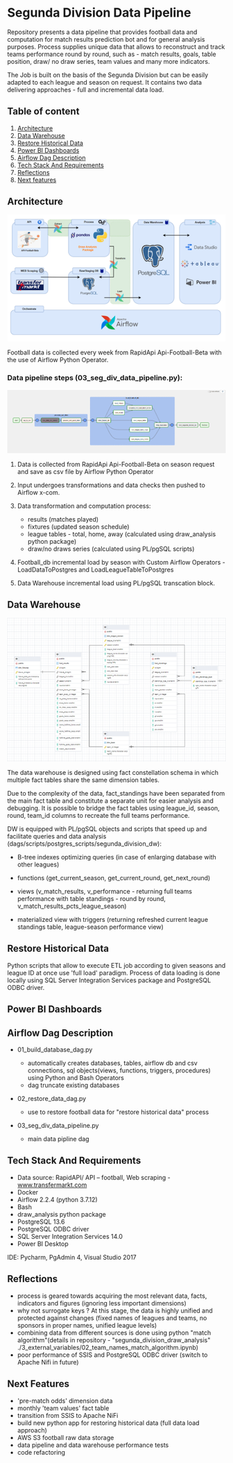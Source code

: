 
# Segunda Division Data Pipeline
Repository presents a data pipeline that provides football data and computation for match results prediction bot and for general analysis purposes. Process supplies unique data that allows to reconstruct and track teams performance round by round, such as - match results, goals, table position, draw/ no draw series, team values and many more indicators.

The Job is built on the basis of the Segunda Division but can be easily adapted to each league and season on request.
It contains two data delivering approaches - full and incremental data load.


## Table of content



1. [Architecture](#Architecture)
2. [Data Warehouse](#Data-Warehouse)
3. [Restore Historical Data](#Restore-Historical-Data)
4. [Power BI Dashboards](#Power-BI-Dashboards)
5. [Airflow Dag Description](#Airflow-Dag-Description)
6. [Tech Stack And Requirements](#Tech-Stack-And-Requirements)
7. [Reflections](#Reflections)
8. [Next features](#Next-features)


## Architecture

![seg_div_data_pipeline](images/seg_div_data_pipeline.png)

Football data is collected every week from RapidApi Api-Football-Beta with the use of Airflow Python Operator.



### Data pipeline steps (03_seg_div_data_pipeline.py):

![datapipeline_graph](images/datapipeline_graph.png)

1. Data is collected from RapidApi Api-Football-Beta on season request and save as csv file by Airflow Python Operator
2. Input undergoes transformations and data checks then pushed to Airflow x-com.
3. Data transformation and computation process:
   - results (matches played)
   - fixtures (updated season schedule)
   - league tables - total, home, away (calculated using draw_analysis python package)
   - draw/no draws series (calculated using PL/pgSQL scripts)

4. Football_db incremental load by season with Custom Airflow Operators - LoadDataToPostgres and LoadLeagueTableToPostgres
5. Data Warehouse incremental load using PL/pgSQL transcation block.

## Data Warehouse

![segdiv_erd_diagram](images/segdiv_erd_diagram.png)



The data warehouse is designed using fact constellation schema in which multiple fact tables share the same dimension tables.

Due to the complexity of the data, fact_standings have been separated from the main fact table and constitute a separate unit for easier analysis and debugging. It is possible to bridge the fact tables using league_id, season, round, team_id columns to recreate the full teams performance.


DW is equipped with PL/pgSQL objects and scripts that speed up and facilitate queries and data analysis
(dags/scripts/postgres_scripts/segunda_division_dw):

- B-tree indexes optimizing queries (in case of enlarging database with other leagues)

- functions (get_current_season, get_current_round, get_next_round)

- views (v_match_results, v_performance - returning full teams performance with table standings - round by round, v_match_results_pcts_league_season)

- materialized view with triggers (returning refreshed current league standings table, league-season performance view)

## Restore Historical Data

Python scripts that allow to execute ETL job according to given seasons and league ID at once use 'full load' paradigm. 
Process of data loading is done locally using SQL Server Integration Services package and PostgreSQL ODBC driver.
## Power BI Dashboards
## Airflow Dag Description

- 01_build_database_dag.py
	- automatically creates databases, tables, airflow db and csv connections, sql objects(views, functions, 	triggers, procedures) using Python and Bash Operators
	- dag truncate existing databases


- 02_restore_data_dag.py 
	- use to restore football data for "restore historical data" process

- 03_seg_div_data_pipeline.py 
	- main data pipline dag
## Tech Stack And Requirements

- Data source: RapidAPI/ API – football, Web scraping - www.transfermarkt.com
- Docker
- Airflow 2.2.4 (python 3.7.12)
- Bash
- draw_analysis python package
- PostgreSQL 13.6
- PostgreSQL ODBC driver
- SQL Server Integration Services 14.0
- Power BI Desktop 

IDE: Pycharm, PgAdmin 4, Visual Studio 2017
## Reflections
- process is geared towards acquiring the most relevant data, facts, indicators and figures (ignoring less important dimensions)
- why not surrogate keys ? At this stage, the data is highly unified and protected against changes (fixed names of leagues and teams, no sponsors in proper names, unified league levels)
- combining data from different sources is done using python "match algorithm"(details in repository - "segunda_division_draw_analysis" ./3_external_variables/02_team_names_match_algorithm.ipynb)
- poor performance of SSIS and PostgreSQL ODBC driver (switch to Apache Nifi in future)
## Next Features
- 'pre-match odds' dimension data
- monthly 'team values' fact table
- transition from SSIS to Apache NiFi
- build new python app for restoring historical data (full data load approach)
- AWS S3 football raw data storage
- data pipeline and data warehouse performance tests
- code refactoring